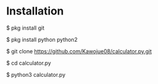 # Installation

$ pkg install git

$ pkg install python python2

$ git clone https://github.com/Kawojue08/calculator.py.git

$ cd calculator.py

$ python3 calculator.py
